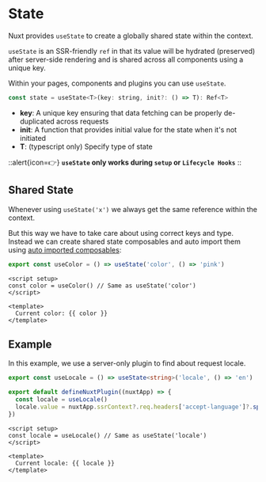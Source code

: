 # State

Nuxt provides `useState` to create a globally shared state within the context.

`useState` is an SSR-friendly `ref` in that its value will be hydrated (preserved) after server-side rendering and is shared across all components using a unique key.


Within your pages, components and plugins you can use `useState`.

```js
const state = useState<T>(key: string, init?: () => T): Ref<T>
```

* **key**: A unique key ensuring that data fetching can be properly de-duplicated across requests
* **init**: A function that provides initial value for the state when it's not initiated
* **T**: (typescript only) Specify type of state

::alert{icon=👉}
**`useState` only works during `setup` or `Lifecycle Hooks`**
::

## Shared State

Whenever using `useState('x')` we always get the same reference within the context.

But this way we have to take care about using correct keys and type. Instead we can create shared state composables and auto import them using [auto imported composables](/docs/directory-structure/composables):

```ts [composables/states.ts]
export const useColor = () => useState('color', () => 'pink')
```

```vue [app.vue]
<script setup>
const color = useColor() // Same as useState('color')
</script>

<template>
  Current color: {{ color }}
</template>
```

## Example

In this example, we use a server-only plugin to find about request locale.

```ts [composables/states.ts]
export const useLocale = () => useState<string>('locale', () => 'en')
```

```ts [plugins/locale.server.ts]
export default defineNuxtPlugin((nuxtApp) => {
  const locale = useLocale()
  locale.value = nuxtApp.ssrContext?.req.headers['accept-language']?.split(',')[0]
})
```

```vue [app.vue]
<script setup>
const locale = useLocale() // Same as useState('locale')
</script>

<template>
  Current locale: {{ locale }}
</template>
```
